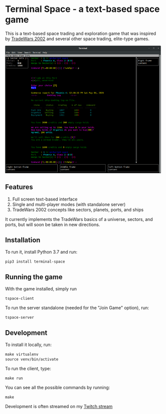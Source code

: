 # Terminal Space - a text-based space game

This is a text-based space trading and exploration game that was inspired by
[TradeWars 2002](http://tradewars.com) and several other space trading, elite-type games.

![game version 0.1.0](assets/game.png)

## Features

1. Full screen text-based interface
2. Single and multi-player modes (with standalone server)
3. TradeWars 2002 concepts like sectors, planets, ports, and ships

It currently implements the TradeWars basics of a universe, sectors, and ports, 
but will soon be taken in new directions.

## Installation

To run it, install Python 3.7 and run:

    pip3 install terminal-space

## Running the game

With the game installed, simply run

    tspace-client

To run the server standalone (needed for the "Join Game" option), run:

    tspace-server
    
## Development 

To install it locally, run:

    make virtualenv
    source venv/bin/activate
 
To run the client, type:

    make run
    
You can see all the possible commands by running:

    make 
    
Development is often streamed on my [Twitch stream](https://www.twitch.tv/mrdonbrown/)